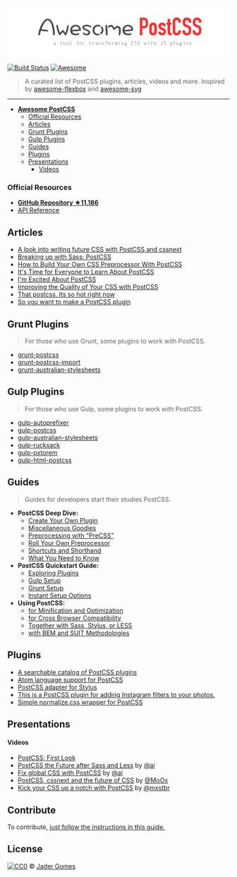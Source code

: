 [![awesome postcss](logo-awepcss.png)](https://github.com/jjaderg/awesome-postcss)

[![Build Status](https://api.travis-ci.org/jjaderg/awesome-postcss.svg?branch=master)](https://travis-ci.org/jjaderg/awesome-postcss)
[![Awesome](https://cdn.rawgit.com/sindresorhus/awesome/d7305f38d29fed78fa85652e3a63e154dd8e8829/media/badge.svg)](https://github.com/sindresorhus/awesome)

> A curated list of PostCSS plugins, articles, videos and more.
  Inspired by [awesome-flexbox](https://github.com/afonsopacifer/awesome-flexbox) and [awesome-svg](https://github.com/willianjusten/awesome-svg)
___

- [**__Awesome PostCSS__**](#awesome-postcss)
	- [Official Resources](#official-resources) 
	- [Articles](#articles)
	- [Grunt Plugins](#grunt-plugins)
	- [Gulp Plugins](#gulp-plugins)
	- [Guides](#guides)
	- [Plugins](#plugins)
	- [Presentations](#presentations)
  		- [Videos](#videos)



### Official Resources

- [**GitHub Repository ★11,186**](https://github.com/postcss/postcss)
- [API Reference](http://api.postcss.org/index.html)








## Articles

* [A look into writing future CSS with PostCSS and cssnext](https://bigbitecreative.com/a-look-into-writing-future-css-with-postcss-cssnext/)
* [Breaking up with Sass: PostCSS](https://benfrain.com/breaking-up-with-sass-postcss/)
* [How to Build Your Own CSS Preprocessor With PostCSS](https://www.sitepoint.com/build-css-preprocessor-postcss/)
* [It's Time for Everyone to Learn About PostCSS](http://davidtheclark.com/its-time-for-everyone-to-learn-about-postcss/)
* [I'm Excited About PostCSS](http://davidtheclark.com/excited-about-postcss/)
* [Improving the Quality of Your CSS with PostCSS](https://www.sitepoint.com/improving-the-quality-of-your-css-with-postcss/)
* [That postcss. Its so hot right now](https://cantina.co/that-postcss-its-so-hot-right-now/)
* [So you want to make a PostCSS plugin](https://css-tricks.com/want-make-postcss-plugin/)


## Grunt Plugins
> For those who use Grunt, some plugins to work with PostCSS.

* [grunt-postcss](https://www.npmjs.com/package/grunt-postcss)
* [grunt-postcss-import](https://www.npmjs.com/package/grunt-postcss-import)
* [grunt-australian-stylesheets](https://www.npmjs.com/package/grunt-australian-stylesheets)


## Gulp Plugins
> For those who use Gulp, some plugins to work with PostCSS.

* [gulp-autoprefixer](https://www.npmjs.com/package/gulp-autoprefixer/)
* [gulp-postcss](https://www.npmjs.com/package/gulp-postcss/)
* [gulp-australian-stylesheets](https://www.npmjs.com/package/gulp-australian-stylesheets/)
* [gulp-rucksack](https://www.npmjs.com/package/gulp-rucksack/)
* [gulp-pxtorem](https://www.npmjs.com/package/gulp-pxtorem/)
* [gulp-html-postcss](https://www.npmjs.com/package/gulp-html-postcss/)


## Guides
> Guides for developers start their studies PostCSS.

* **__PostCSS Deep Dive:__**
    * [Create Your Own Plugin](http://webdesign.tutsplus.com/tutorials/postcss-deep-dive-create-your-own-plugin--cms-24605)
    * [Miscellaneous Goodies](http://webdesign.tutsplus.com/tutorials/postcss-deep-dive-miscellaneous-goodies--cms-24603)
    * [Preprocessing with “PreCSS”](http://webdesign.tutsplus.com/tutorials/postcss-deep-dive-preprocessing-with-precss--cms-24583)
    * [Roll Your Own Preprocessor](http://webdesign.tutsplus.com/tutorials/postcss-deep-dive-roll-your-own-preprocessor--cms-24584)
    * [Shortcuts and Shorthand](http://webdesign.tutsplus.com/tutorials/postcss-deep-dive-shortcuts-and-shorthand--cms-24602)
    * [What You Need to Know](http://webdesign.tutsplus.com/tutorials/postcss-deep-dive-what-you-need-to-know--cms-24535)
* **__PostCSS Quickstart Guide:__**
    * [Exploring Plugins](http://webdesign.tutsplus.com/tutorials/postcss-quickstart-guide-exploring-plugins--cms-24566)
    * [Gulp Setup](http://webdesign.tutsplus.com/tutorials/postcss-quickstart-guide-gulp-setup--cms-24543)
    * [Grunt Setup](http://webdesign.tutsplus.com/tutorials/postcss-quickstart-guide-grunt-setup--cms-24545)
    * [Instant Setup Options](http://webdesign.tutsplus.com/tutorials/postcss-quickstart-guide-instant-setup-options--cms-24536)
* **__Using PostCSS:__**    
    * [for Minification and Optimization](http://webdesign.tutsplus.com/tutorials/using-postcss-for-minification-and-optimization--cms-24568)
    * [for Cross Browser Compatibility](http://webdesign.tutsplus.com/tutorials/using-postcss-for-cross-browser-compatibility--cms-24567)
    * [Together with Sass, Stylus, or LESS](http://webdesign.tutsplus.com/tutorials/using-postcss-together-with-sass-stylus-or-less--cms-24591)
    * [with BEM and SUIT Methodologies](http://webdesign.tutsplus.com/tutorials/using-postcss-with-bem-and-suit-methodologies--cms-24592)


## Plugins
* [A searchable catalog of PostCSS plugins](http://postcss.parts/)
* [Atom language support for PostCSS](https://github.com/azat-io/atom-language-postcss)
* [PostCSS adapter for Stylus](https://github.com/seaneking/poststylus)
* [This is a PostCSS plugin for adding Instagram filters to your photos.](https://github.com/azat-io/postcss-instagram)
* [Simple normalize.css wrapper for PostCSS](https://github.com/seaneking/postcss-normalize)


## Presentations

#### Videos
* [PostCSS: First Look](https://www.lynda.com/CSS-tutorials/PostCSS-First-Look/442850-2.html)
* [PostCSS the Future after Sass and Less](https://www.youtube.com/watch?v=73dl5dk9z4Q) by [@ai](https://github.com/ai)
* [Fix global CSS with PostCSS](http://www.thedotpost.com/2015/12/andrey-sitnik-fix-global-css-with-postcss) by [@ai](https://github.com/ai)
* [PostCSS, cssnext and the future of CSS](https://vimeo.com/159185299) by [@MoOx](https://github.com/MoOx)
* [Kick your CSS up a notch with PostCSS](https://www.youtube.com/watch?v=-_gIKdHYP3E) by [@mxstbr](https://github.com/mxstbr)




## Contribute

To contribute, [just follow the instructions in this guide.](https://github.com/jjaderg/awesome-postcss/blob/master/contributing.md)

## License
[![CC0](http://mirrors.creativecommons.org/presskit/buttons/88x31/svg/cc-zero.svg)](https://creativecommons.org/publicdomain/zero/1.0/) © [Jader Gomes](https://github.com/jjaderg)
